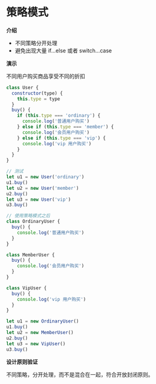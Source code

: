 # 策略模式

**介绍**

- 不同策略分开处理
- 避免出现大量 if...else 或者 switch...case



**演示**

不同用户购买商品享受不同的折扣

```js
class User {
  constructor(type) {
    this.type = type
  }
  buy() {
    if (this.type === 'ordinary') {
      console.log('普通用户购买')
    } else if (this.type === 'member') {
      console.log('会员用户购买')
    } else if (this.type === 'vip') {
      console.log('vip 用户购买')
    }
  }
}

// 测试
let u1 = new User('ordinary')
u1.buy()
let u2 = new User('member')
u2.buy()
let u3 = new User('vip')
u3.buy()
```

```js
// 使用策略模式之后
class OrdinaryUser {
  buy() {
    console.log('普通用户购买')
  }
}

class MemberUser {
  buy() {
    console.log('会员用户购买')
  }
}

class VipUser {
  buy() {
    console.log('vip 用户购买')
  }
}

let u1 = new OrdinaryUser()
u1.buy()
let u2 = new MemberUser()
u2.buy()
let u3 = new VipUser()
u3.buy()
```



**设计原则验证**

不同策略，分开处理，而不是混合在一起，符合开放封闭原则。

